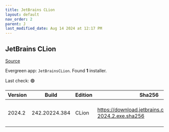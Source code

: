 ```yaml
---
title: JetBrains CLion
layout: default
nav_order: 2
parent: J
last_modified_date: Aug 14 2024 at 12:17 PM
---
```


## JetBrains CLion

[Source](https://www.jetbrains.com/clion)

Evergreen app: `JetBrainsCLion`. Found **1** installer.

Last check: 🟢

| Version | Build         | Edition | Sha256                                                     | Date      | Size       | Type | URI                                                                                                        |
| ------- | ------------- | ------- | ---------------------------------------------------------- | --------- | ---------- | ---- | ---------------------------------------------------------------------------------------------------------- |
| 2024.2  | 242.20224.384 | CLion   | https://download.jetbrains.com/cpp/CLion-2024.2.exe.sha256 | 14/8/2024 | 1369738048 | exe  | [https://download.jetbrains.com/cpp/CLion-2024.2.exe](https://download.jetbrains.com/cpp/CLion-2024.2.exe) |
